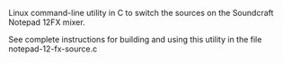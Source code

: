 Linux command-line utility in C to switch the sources on the Soundcraft Notepad 12FX mixer.

See complete instructions for building and using this utility in the file notepad-12-fx-source.c
